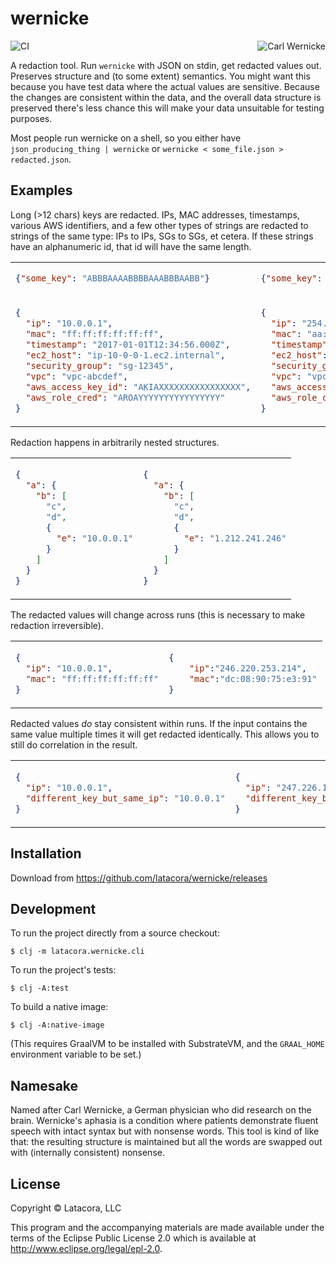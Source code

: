 # wernicke

<img alt="Carl Wernicke" src="https://raw.githubusercontent.com/latacora/wernicke/master/carl.jpg" align="right">

![CI](https://github.com/latacora/wernicke/workflows/CI/badge.svg)

A redaction tool. Run `wernicke` with JSON on stdin, get redacted values out.
Preserves structure and (to some extent) semantics. You might want this because
you have test data where the actual values are sensitive. Because the changes
are consistent within the data, and the overall data structure is preserved
there's less chance this will make your data unsuitable for testing purposes.

Most people run wernicke on a shell, so you either have `json_producing_thing |
wernicke` or `wernicke < some_file.json > redacted.json`.

## Examples

<table>
<tr>
Long (>12 chars) keys are redacted.
</tr>
<tr>
<td>

```json
{"some_key": "ABBBAAAABBBBAAABBBAABB"}
```

</td>
<td>

```json
{"some_key": "teyjdaeqEYGw18fRIt5vLo"}
```

</td>
</tr>

<tr>
IPs, MAC addresses, timestamps, various AWS identifiers, and a few other types of strings are redacted to strings of the same type: IPs to IPs, SGs to SGs, et cetera. If these strings have an alphanumeric id, that id will have the same length.
</tr>
<tr>
<td>

```json
{
  "ip": "10.0.0.1",
  "mac": "ff:ff:ff:ff:ff:ff",
  "timestamp": "2017-01-01T12:34:56.000Z",
  "ec2_host": "ip-10-0-0-1.ec2.internal",
  "security_group": "sg-12345",
  "vpc": "vpc-abcdef",
  "aws_access_key_id": "AKIAXXXXXXXXXXXXXXXX",
  "aws_role_cred": "AROAYYYYYYYYYYYYYYYY"
}
```

</td>

<td>

```json
{
  "ip": "254.65.252.245",
  "mac": "aa:3e:91:ab:3b:3a",
  "timestamp": "2044-19-02T20:32:55.72Z",
  "ec2_host": "ip-207-255-185-237.ec2.internal",
  "security_group": "sg-sg-887b8",
  "vpc": "vpc-a9d96a",
  "aws_access_key_id": "AKIAQ5E7IHRMOW7YABLS",
  "aws_role_cred": "AROA6QA7SQTM6YWS4F0H"
}
```

</td>
</tr>
</table>

Redaction happens in arbitrarily nested structures.

<table>
<tr>
<td>

```json
{
  "a": {
    "b": [
      "c",
      "d",
      {
        "e": "10.0.0.1"
      }
    ]
  }
}
```

</td>

<td>

```json
{
  "a": {
    "b": [
      "c",
      "d",
      {
        "e": "1.212.241.246"
      }
    ]
  }
}
```

</td>
</tr>
</table>

The redacted values will change across runs (this is necessary to make redaction
irreversible).

<table>
<tr>
<td>

```json
{
  "ip": "10.0.0.1",
  "mac": "ff:ff:ff:ff:ff:ff"
}
```

</td>
<td>

```json
{
    "ip":"246.220.253.214",
    "mac":"dc:08:90:75:e3:91"
}
```

</td>
</tr>
</table>

Redacted values _do_ stay consistent within runs. If the input contains the same
value multiple times it will get redacted identically. This allows you to still do correlation in the result.

<table>
<tr>
<td>

```json
{
  "ip": "10.0.0.1",
  "different_key_but_same_ip": "10.0.0.1"
}
```

</td>
<td>

```json
{
  "ip": "247.226.167.9",
  "different_key_but_same_ip": "247.226.167.9"
}
```

</td>
</tr>
</table>

## Installation

Download from https://github.com/latacora/wernicke/releases

## Development

To run the project directly from a source checkout:

    $ clj -m latacora.wernicke.cli

To run the project's tests:

    $ clj -A:test

To build a native image:

    $ clj -A:native-image

(This requires GraalVM to be installed with SubstrateVM, and the `GRAAL_HOME`
environment variable to be set.)

## Namesake

Named after Carl Wernicke, a German physician who did research on the brain.
Wernicke's aphasia is a condition where patients demonstrate fluent speech with
intact syntax but with nonsense words. This tool is kind of like that: the
resulting structure is maintained but all the words are swapped out with
(internally consistent) nonsense.

## License

Copyright © Latacora, LLC

This program and the accompanying materials are made available under the terms
of the Eclipse Public License 2.0 which is available at
http://www.eclipse.org/legal/epl-2.0.
